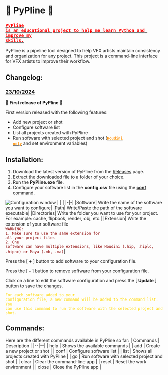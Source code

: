 # 🎥 PyPline 🎥

### <ins><code style="color:red">PyPline is an educational project to help me learn Python and improve my skills.</code></ins>

PyPline is a pipeline tool designed to help VFX artists maintain consistency and organization for any project. This project is a command-line interface for VFX artists to improve their workflow.

## Changelog:

### <ins>23/10/2024</ins>

🎉 **First release of PyPline** 🎉

First version released with the following features:

- Add new project or shot
- Configure software list
- List all projects created with PyPline
- Run software with selected project and shot (**<ins><code style="color:darkorange">Houdini only</code></ins>** and set environment variables)

## Installation:

1. Download the latest version of PyPline from the [Releases](https://github.com/QuerdenVFX/PyPline/releases) page.
2. Extract the downloaded file to a folder of your choice.
3. Run the **PyPline.exe** file.
4. Configure your software list in the **config.csv** file using the <ins>**conf**</ins> command.

![Configuration window](https://gautier-rayeroux.fr/images/Git/Conf.jpg)
| | |
|-|-|
|Software| Write the name of the software you want to configure|
|Path| Write/Paste the path of the software executable|
|Directories| Write the folder you want to use for your project. For example: cache, flipbook, render, obj, etc.|
|Extension| Write the extension of your software file </br> <code style="color:darkred">WARNING:</code> </br> <code style="color:darkred">1. Make sure to use the same extension for all your project files </code> </br> <code style="color:darkred">2. One software can have multiple extensions, like Houdini (.hip, .hiplc, .hipnc) or Maya (.mb, .ma)</code>|

Press the [ **+** ] button to add software to your configuration file.

Press the [ **-** ] button to remove software from your configuration file.

Click on a line to edit the software configuration and press the [ **Update** ] button to save the changes.

<code style="color:gold">For each software added to your configuration file, a new command will be added to the command list. You can use this command to run the software with the selected project and shot.</code>

## Commands:

Here are the different commands available in PyPline so far:
| Commands | Description |
|--|--|
| help | Shows the available commands |
| add | Create a new project or shot |
| conf | Configure software list |
| list | Shows all projects created with PyPline |
| go | Run software with selected project and shot |
| clear | Clear the command-line app |
| reset | Reset the work environment |
| close | Close the PyPline app |

